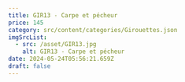 ```yaml
---
title: GIR13 - Carpe et pécheur
price: 145
category: src/content/categories/Girouettes.json
imgSrcList:
  - src: /asset/GIR13.jpg
    alt: GIR13 - Carpe et pécheur
date: 2024-05-24T05:56:21.659Z
draft: false
---
```


